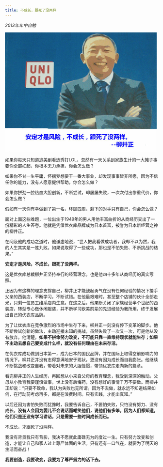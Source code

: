 ```yaml
---
title: 不成长，跟死了没两样
---
```

*2013年年中自勉*

![柳井正](/img/2013-07-15.jpg "柳井正")

如果你每天只知道追美剧看选秀打LOL，忽然有一天关系到家族生计的一大摊子事要你全部扛起，你根本无力承担，你会怎么做？

如果你不甘一生平庸，怀揣梦想要干一番大事业，却发现事事皆非所愿，因为不信任你的能力，没有人愿意提供帮助，你会怎么做？

如果你拼劲一腔热血大胆创新，不断尝试，却屡屡失败，一次次付出惨重代价，你会怎么做？

假如有一天你有幸做到了第一名，环顾四周，剩下的对手只有自己，你会怎么做？

面对上面这些难题，一位出生于1949年的男人用他丰富曲折的从商经历交出了一份精彩的人生答卷。他就是凭借优衣库品牌成为日本首富，被誉为日本新经营之神的柳井正。

在问及他的成功之道时，他谦虚地说，“世人把我看做成功者，我却不以为然，我的人生其实是一胜九败。如果说取得了一些成功，那也是不怕失败、不断挑战的结果。”

**安定才是风险，不成长，跟死了没两样。**

这是优衣库总裁柳井正坚持奉行的经营理念。也是他四十多年从商经历的真实写照。

正因为有这样的理念支撑自己，柳井正才能鼓起勇气在没有任何经验的情况下接手父亲的西装店，不断学习，不断试错。在他最艰难时，甚至整个店铺的伙计全部走光，只剩一位员工维系店内生意。在这之后，他果断关闭了家族经营半个世纪的西装店，转型专心做休闲服装，并不断学习欧美前辈的先进经验为我所用，终于发展出自己的优衣库品牌。

为了让优衣库在竞争激烈的市场中生存下来，柳井正一刻没有停下变革的脚步。他不断尝试创新的做法，主动迎接未知的挑战，虽然失败了一次又一次，可是他从没有放弃。他清楚，**如果不拼命努力改变，不可能只靠一直维持现状就能生存；如果不主动去想自己要变成什么样，就没有任何理由在未来存活。**

在优衣库成功做到日本第一，成为日本的国民品牌，并在国际上取得空前影响力的情况下，柳井正并没有志得意满地安于现状，更没有因为成长而自我膨胀。他继续不断挑战和改变自我，带着对未来的大胆憧憬，带领优衣库走向新的篇章。

看完柳井正的人生经历，再回想从小来自父母的教育理念，我受到深深的触动。父母从小教育我要谨慎做事，世上没有后悔药，没有想好的事情千万不要做。而柳井正却说：“只要不致命，我认为失败也无所谓。因为不去做，就永远不知道结果如何，在行动前考虑再多，都是在浪费时间。只有实践，才能出真知。”

以后还因为害怕失败而犹豫时，我要告诉自己，不要怕失败，只怕没有努力、没有成长。**没有人会因为婴儿不会说话而嘲笑他们，说他们有多笨，因为人们都知道，他们只是还没有学习讲话，只是需要一些时间成长而已。**

不成长，才跟死了没两样。

我没有背景我只有背影，我决不愿就此庸碌无为的度过一生。只有努力改变和创造，才能让自己和家人过上尊严体面的生活。只有还有一口气在，就要为了明天的生活而奋战！

**我要创造，我要改变，我要为了尊严努力的活下去。**